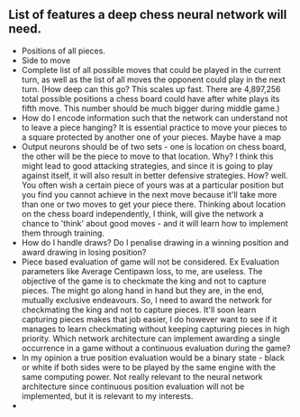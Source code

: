 List of features a deep chess neural network will need.
-----------

 - Positions of all pieces.
 - Side to move
 - Complete list of all possible moves that could be played in the current turn, as well as the list of all moves the opponent could play in the next turn. (How deep can this go? This scales up fast. There are 4,897,256 total possible positions a chess board could have after white plays its fifth move. This number should be much bigger during middle game.)
 - How do I encode information such that the network can understand not to leave a piece hanging? It is essential practice to move your pieces to a square protected by another one of your pieces. Maybe have a map
 - Output neurons should be of two sets - one is location on chess board, the other will be the piece to move to that location. Why? I think this might lead to good attacking strategies, and since it is going to play against itself, it will also result in better defensive strategies. How? well. You often wish a certain piece of yours was at a particular position but you find you cannot achieve in the next move because it'll take more than one or two moves to get your piece there. Thinking about location on the chess board independently, I think, will give the network a chance to 'think' about good moves - and it will learn how to implement them through training.
 - How do I handle draws? Do I penalise drawing in a winning position and award drawing in losing position?
 - Piece based evaluation of game will not be considered. Ex Evaluation parameters like Average Centipawn loss, to me, are useless. The objective of the game is to checkmate the king and not to capture pieces. The might go along hand in hand but they are, in the end, mutually exclusive endeavours. So, I need to award the network for checkmating the king and not to capture pieces. It'll soon learn capturing pieces makes that job easier, I do however want to see if it manages to learn checkmating without keeping capturing pieces in high priority. Which network architecture can implement awarding a single occurrence in a game without a continuous evaluation during the game?
 - In my opinion a true position evaluation would be a binary state - black or white if both sides were to be played by the same engine with the same computing power. Not really relevant to the neural network architecture since continuous position evaluation will not be implemented, but it is relevant to my interests.
 -  
<!--stackedit_data:
eyJoaXN0b3J5IjpbLTcyOTQ4NDBdfQ==
-->